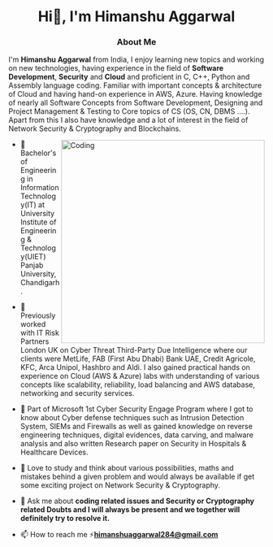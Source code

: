 <h1 align="center">Hi👋, I'm Himanshu Aggarwal</h1>
<h3 align="center">About Me </h3>

I'm **Himanshu Aggarwal** from India, I enjoy learning new topics and working on new technologies, having experience in the field of **Software Development**, **Security** and **Cloud** and proficient in C, C++, Python and Assembly language coding. 
Familiar with important concepts & architecture of Cloud and having hand-on experience in AWS, Azure. Having knowledge of nearly all Software Concepts from Software Development, Designing and Project Management & Testing to Core topics of CS (OS, CN, DBMS ....). Apart from this I also have knowledge and a lot of interest in the field of Network Security & Cryptography and Blockchains. 

<img align="right" alt="Coding" width="400" src="https://camo.githubusercontent.com/89233231dc8ba3dc5af6b979e9e3985ee8b9b70622d2ce686fc46c4a6706ea20/68747470733a2f2f6d69726f2e6d656469756d2e636f6d2f6d61782f313237322f312a5a53566d57476363317765454e6230536861775778772e676966">

- 📝 Bachelor's of Engineering in Information Technology(IT) at University Institute of Engineering & Technology(UIET) Panjab University, Chandigarh.
  
- 🔭 Previously worked with IT Risk Partners London UK on Cyber Threat Third-Party Due Intelligence where our clients were MetLife, FAB (First Abu Dhabi) Bank UAE, Credit Agricole, KFC, Arca Unipol, Hashbro and Aldi. I also gained practical hands on experience on Cloud (AWS & Azure) labs with understanding of various concepts like scalability, reliability, load balancing and AWS database, networking and security services.

- 🌱 Part of Microsoft 1st Cyber Security Engage Program where I got to know about Cyber defense techniques such as Intrusion Detection System, SIEMs and Firewalls as well as gained knowledge on reverse engineering techniques, digital evidences, data carving, and malware analysis and also written Research paper on Security in Hospitals & Healthcare Devices.

- 👯 Love to study and think about various possibilities, maths and mistakes behind a given problem and would always be available if get some exciting project on Network Security & Cryptography.

- 💬 Ask me about **coding related issues and Security or Cryptography related Doubts and I will always be present and we together will definitely try to resolve it.**

- 📫 How to reach me ⚡**himanshuaggarwal284@gmail.com**



